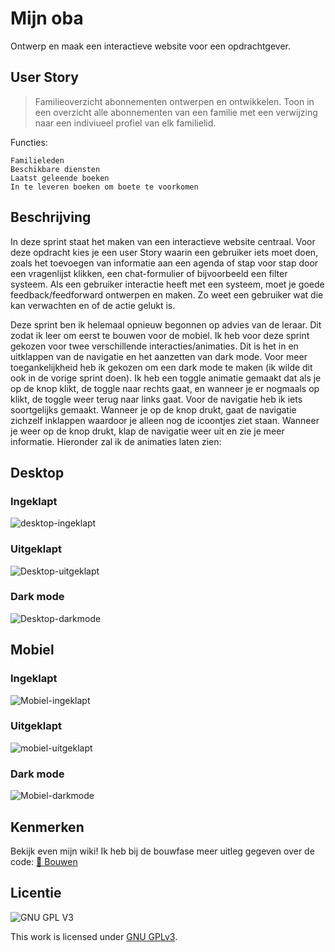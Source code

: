 # Mijn oba
Ontwerp en maak een interactieve website voor een opdrachtgever.

## User Story
> Familieoverzicht abonnementen ontwerpen en ontwikkelen. Toon in een overzicht alle abonnementen van een familie met een verwijzing naar een indiviueel profiel van elk familielid.

Functies:

    Familieleden
    Beschikbare diensten
    Laatst geleende boeken
    In te leveren boeken om boete te voorkomen

## Beschrijving
In deze sprint staat het maken van een interactieve website centraal. Voor deze opdracht kies je een user Story waarin een gebruiker iets moet doen, zoals het toevoegen van informatie aan een agenda of stap voor stap door een vragenlijst klikken, een chat-formulier of bijvoorbeeld een filter systeem. Als een gebruiker interactie heeft met een systeem, moet je goede feedback/feedforward ontwerpen en maken. Zo weet een gebruiker wat die kan verwachten en of de actie gelukt is.

Deze sprint ben ik helemaal opnieuw begonnen op advies van de leraar. Dit zodat ik leer om eerst te bouwen voor de mobiel. Ik heb voor deze sprint gekozen voor twee verschillende interacties/animaties. Dit is het in en uitklappen van de navigatie en het aanzetten van dark mode. Voor meer toegankelijkheid heb ik gekozen om een dark mode te maken (ik wilde dit ook in de vorige sprint doen). Ik heb een toggle animatie gemaakt dat als je op de knop klikt, de toggle naar rechts gaat, en wanneer je er nogmaals op klikt, de toggle weer terug naar links gaat. Voor de navigatie heb ik iets soortgelijks gemaakt. Wanneer je op de knop drukt, gaat de navigatie zichzelf inklappen waardoor je alleen nog de icoontjes ziet staan. Wanneer je weer op de knop drukt, klap de navigatie weer uit en zie je meer informatie. Hieronder zal ik de animaties laten zien:

## Desktop
### Ingeklapt
![desktop-ingeklapt](https://user-images.githubusercontent.com/112861033/212927779-9150f9b2-011b-43dd-ba47-8c3c65ea37a0.jpg)
### Uitgeklapt
![Desktop-uitgeklapt](https://user-images.githubusercontent.com/112861033/212927848-5c256b91-e435-4c51-a5ba-5bd426d3b18c.jpg)
### Dark mode
![Desktop-darkmode](https://user-images.githubusercontent.com/112861033/212927930-6e44242f-8d42-46d3-8e32-a46545b06c1b.jpg)

## Mobiel
### Ingeklapt
![Mobiel-ingeklapt](https://user-images.githubusercontent.com/112861033/212928056-3f96c0a8-3702-4078-91c4-0520b942803d.jpg)
### Uitgeklapt
![mobiel-uitgeklapt](https://user-images.githubusercontent.com/112861033/212928073-c6c12b5c-a0d9-49b9-a7c3-673bf10715e1.jpg)
### Dark mode
![Mobiel-darkmode](https://user-images.githubusercontent.com/112861033/212928093-b538ef48-fd68-4a00-ba4b-731123d6be4b.jpg)

## Kenmerken
Bekijk even mijn wiki! Ik heb bij de bouwfase meer uitleg gegeven over de code: [🔨 Bouwen](https://github.com/Amberhva/fix-the-flow-interactive-website/wiki/%F0%9F%94%A8-Bouwen)

## Licentie

![GNU GPL V3](https://www.gnu.org/graphics/gplv3-127x51.png)

This work is licensed under [GNU GPLv3](./LICENSE).
